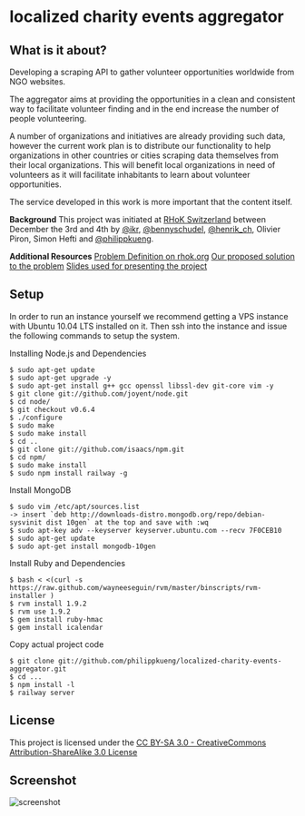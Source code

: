 # localized charity events aggregator

## What is it about?

Developing a scraping API to gather volunteer opportunities worldwide from NGO websites.

The aggregator aims at providing the opportunities in a clean and consistent way to facilitate volunteer finding and in the end increase the number of people volunteering.

A number of organizations and initiatives are already providing such data, however the current work plan is to distribute our functionality to help organizations in other countries or cities scraping data themselves from their local organizations. This will benefit local organizations in need of volunteers as it will facilitate inhabitants to learn about volunteer opportunities.

The service developed in this work is more important that the content itself.

**Background**
This project was initiated at [RHoK Switzerland](http://www.rhok.org/event/zurich-switzerland) between December the 3rd and 4th by [@ikr](http://twitter.com/ikr), [@bennyschudel](http://twitter.com/bennyschudel), [@henrik_ch](http://twitter.com/henrik_ch), Olivier Piron, Simon Hefti and [@philippkueng](http://twitter.com/philippkueng).

**Additional Resources**
[Problem Definition on rhok.org](http://www.rhok.org/problems/aggregator-communitycharity-events-based-locality)
[Our proposed solution to the problem](http://www.rhok.org/solutions/charity-event-aggregator)
[Slides used for presenting the project](https://docs.google.com/present/edit?id=0Ac1CjBkan4BTZDRoMjUzZF8xNWRyZ254Z2hu)

## Setup

In order to run an instance yourself we recommend getting a VPS instance with Ubuntu 10.04 LTS installed on it. Then ssh into the instance and issue the following commands to setup the system.

Installing Node.js and Dependencies

    $ sudo apt-get update
    $ sudo apt-get upgrade -y
    $ sudo apt-get install g++ gcc openssl libssl-dev git-core vim -y
    $ git clone git://github.com/joyent/node.git
    $ cd node/
    $ git checkout v0.6.4
    $ ./configure
    $ sudo make
    $ sudo make install
    $ cd ..
    $ git clone git://github.com/isaacs/npm.git
    $ cd npm/
    $ sudo make install
    $ sudo npm install railway -g
    
Install MongoDB

    $ sudo vim /etc/apt/sources.list
    -> insert `deb http://downloads-distro.mongodb.org/repo/debian-sysvinit dist 10gen` at the top and save with :wq
    $ sudo apt-key adv --keyserver keyserver.ubuntu.com --recv 7F0CEB10
    $ sudo apt-get update
    $ sudo apt-get install mongodb-10gen
    
Install Ruby and Dependencies

    $ bash < <(curl -s https://raw.github.com/wayneeseguin/rvm/master/binscripts/rvm-installer )
    $ rvm install 1.9.2
    $ rvm use 1.9.2
    $ gem install ruby-hmac
    $ gem install icalendar
    
Copy actual project code

    $ git clone git://github.com/philippkueng/localized-charity-events-aggregator.git
    $ cd ...
    $ npm install -l
    $ railway server
    

## License

This project is licensed under the [CC BY-SA 3.0 - CreativeCommons Attribution-ShareAlike 3.0 License](http://creativecommons.org/licenses/by-sa/3.0/)

## Screenshot

![screenshot](localized-charity-events-aggregator/blob/master/public/images/lcea.png?raw=true)
